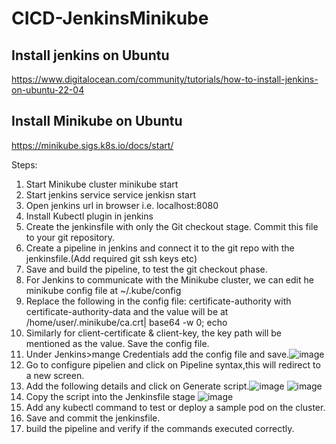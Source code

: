 # CICD-JenkinsMinikube

## Install jenkins on Ubuntu 
https://www.digitalocean.com/community/tutorials/how-to-install-jenkins-on-ubuntu-22-04

## Install Minikube on Ubuntu
https://minikube.sigs.k8s.io/docs/start/

Steps:
1. Start Minikube cluster   minikube start
2. Start jenkins service    service jenkisn start
3. Open jenkins url in browser i.e. localhost:8080
4. Install Kubectl plugin in jenkins
5. Create the jenkinsfile with only the Git checkout stage. Commit this file to your git repository.
6. Create a pipeline in jenkins and connect it to the git repo with the jenkinsfile.(Add required git ssh keys etc)
7. Save and build the pipeline, to test the git checkout phase.
8. For Jenkins to communicate with the Minikube cluster, we can edit he minikube config file at ~/.kube/config
9. Replace the following in the config file: certificate-authority with certificate-authority-data and the value will be at /home/user/.minikube/ca.crt| base64 -w 0; echo
10. Similarly for client-certificate & client-key, the key path will be mentioned as the value. Save the config file.
11. Under Jenkins>mange Credentials add the config file and save.![image](https://github.com/heloise-viegas/CICD-JenkinsMinikube/assets/37453877/99be82aa-19ee-4e9e-ab5a-df94ffd148eb)
12. Go to configure pipelien and click on Pipeline syntax,this will redirect to a new screen.
13. Add the following details and click on Generate script.![image](https://github.com/heloise-viegas/CICD-JenkinsMinikube/assets/37453877/71969ae0-068f-4b49-8c8c-03b1f777ec95)
![image](https://github.com/heloise-viegas/CICD-JenkinsMinikube/assets/37453877/22cbebc9-0442-457b-beff-034de099eb2c)
14. Copy the script into the Jenkinsfile stage ![image](https://github.com/heloise-viegas/CICD-JenkinsMinikube/assets/37453877/6dbffabe-327b-4bc6-8d7f-0144a6b1e949)
15. Add any kubectl command to test or deploy a sample pod on the cluster.
16. Save and commit the jenkinsfile.
17. build the pipeline and verify if the commands executed correctly.
